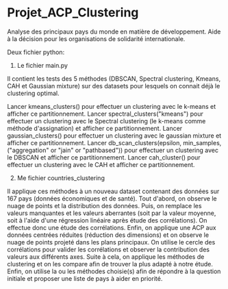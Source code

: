 # Projet_ACP_Clustering
Analyse des principaux pays du monde en matière de développement. Aide à la décision pour les organisations de solidarité internationale. 

Deux fichier python: 

1) Le fichier main.py 

Il contient les tests des 5 méthodes (DBSCAN, Spectral clustering, Kmeans, CAH et Gaussian mixture) sur des datasets pour lesquels on connait déjà le clustering optimal.

Lancer kmeans_clusters() pour effectuer un clustering avec le k-means et afficher ce partitionnement.
Lancer spectral_clusters("kmeans") pour effectuer un clustering avec le Spectral clustering (le k-means comme méthode d'assignation) et afficher ce partitionnement.
Lancer gaussian_clusters() pour effectuer un clustering avec le gaussian mixture et afficher ce partitionnement.
Lancer db_scan_clusters(epsilon, min_samples, ("aggregation" or "jain" or "pathbased")) pour effectuer un clustering avec le DBSCAN et afficher ce partitionnement.
Lancer cah_cluster() pour effectuer un clustering avec le CAH et afficher ce partitionnement.

2) Me fichier countries_clustering

Il applique ces méthodes à un nouveau dataset contenant des données sur 167 pays (données économiques et de santé). 
Tout d'abord, on observe le nuage de points et la distribution des données. 
Puis, on remplace les valeurs manquantes et les valeurs aberrantes (soit par la valeur moyenne, soit à l'aide d'une régression linéaire après étude des corrélations). 
On effectue donc une étude des corrélations.
Enfin, on applique une ACP aux données centrées réduites (réduction des dimensions) et on observe le nuage de points projeté dans les plans principaux. 
On utilise le cercle des corrélations pour valider les corrélations et observer la contribution des valeurs aux différents axes.
Suite à cela, on applique les méthodes de clustering et on les compare afin de trouver la plus adapté à notre étude.
Enfin, on utilise la ou les méthodes choisie(s) afin de répondre à la question initiale et proposer une liste de pays à aider en priorité.
